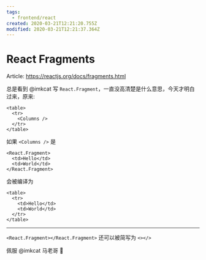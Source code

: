 ```yaml
---
tags:
  - frontend/react
created: 2020-03-21T12:21:20.755Z
modified: 2020-03-21T12:21:37.364Z
---
```


# React Fragments

Article: https://reactjs.org/docs/fragments.html

总是看到 @imkcat 写 `React.Fragment`，一直没高清楚是什么意思，今天才明白过来，原来:

    <table>
      <tr>
        <Columns />
      </tr>
    </table>

如果 `<Columns />` 是

    <React.Fragment>
      <td>Hello</td>
      <td>World</td>
    </React.Fragment>

会被编译为

    <table>
      <tr>
        <td>Hello</td>
        <td>World</td>
      </tr>
    </table>

---

`<React.Fragment></React.Fragment>` 还可以被简写为 `<></>`

佩服 @imkcat 马老哥 :face_with_thermometer:
